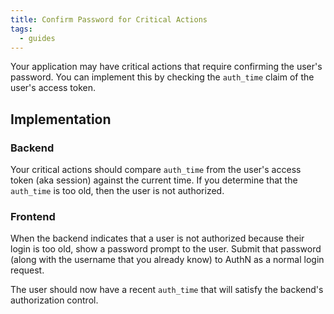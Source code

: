 ```yaml
---
title: Confirm Password for Critical Actions
tags:
  - guides
---
```


Your application may have critical actions that require confirming the user's password. You can
implement this by checking the `auth_time` claim of the user's access token.

## Implementation

### Backend

Your critical actions should compare `auth_time` from the user's access token (aka session) against
the current time. If you determine that the `auth_time` is too old, then the user is not authorized.

### Frontend

When the backend indicates that a user is not authorized because their login is too old, show a
password prompt to the user. Submit that password (along with the username that you already know) to
AuthN as a normal login request.

The user should now have a recent `auth_time` that will satisfy the backend's authorization control.
